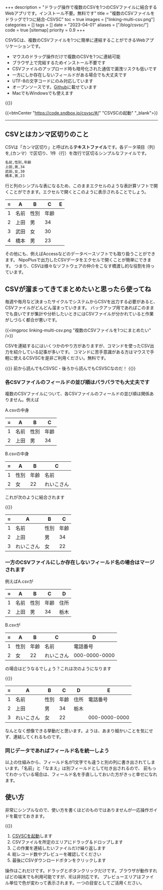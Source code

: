 +++
description = "ドラッグ操作で複数のCSVを1つのCSVファイルに結合するWebアプリです。インストール不要。無料です"
title = "複数のCSVファイルをドラッグで1つに結合-CSVSC"
toc = true
images = ["linking-multi-csv.png"]
categories = []
tags = []
date = "2023-04-01"
aliases = ["/blog/csvsc/"]
code = true
[sitemap]
  priority = 0.9
+++


CSVSCは、複数のCSVファイルを1つに簡単に連結することができるWebアプリケーションです。

- マウスのドラッグ操作だけで複数のCSVを1つに連結可能
- ブラウザ上で完結するためインストール不要です
- CSVファイルのアップロード時も暗号化された通信で漏洩リスクも低いです
- 一方にしか存在しないフィールドがある場合でも大丈夫です
- UTF-8の文字コードにのみ対応しています
- オープンソースです。[Github](https://github.com/ueda19850603/csvsc)に載せています
- MacでもWindowsでも使えます


{{<icatch filename="csvsc" msg="CSVファイルを ドラッグで連結" title="複数のCSVファイルを1つに結合" fontsize="30px" alice="here">}}

{{<btnCenter "https://code.sndbox.jp/csvsc/#/" "CSVSCの起動" "_blank">}}

---

## CSVとはカンマ区切りのこと

CSVは「カンマ区切り」と呼ばれる**テキストファイル**です。各データ項目（列）を,(カンマ）で区切り、1件（行）を改行で区切るシンプルなファイルです。

```sh
名前,性別,年齢
上田,男,34
武田,女,30
橋本,男,23
```

行と列のシンプルな表になるため、このままエクセルのような表計算ソフトで開くことができます。エクセルで開くとこのように表示されることでしょう。

<div class="excelTable">

=|A|B|C|E
|---|---|---|---|---|
1|名前|性別|年齢
2|上田|男|34
3|武田|女|30
4|橋本|男|23

</div>

その他にも、例えばAccessなどのデータベースソフトでも取り扱うことができます。
NipoPlusで出力したCSVデータをエクセルで開くことが簡単にできます。
つまり、CSVは様々なソフトウェアの仲介をこなす橋渡し的な役割を持っています。


## CSVが溜まってきてまとめたいと思ったら使ってね

毎週や毎月など決まったサイクルでシステムからCSVを出力する必要があると、CSVファイルがどんどん溜まっていきます。
バックアップ用であればこのままでも良いですが集計や分析したいときにはCSVファイルが分かれていると作業がしづらく都合が悪いです。

{{<imgproc linking-multi-csv.png "複数のCSVファイルを1つにまとめたい" />}}

CSVを連結するにはいくつかのやり方がありますが、コマンドを使ったCSV出力を紹介している記事が多いです。
コマンドに苦手意識がある方はマウスで手軽に使えるCSVSCを是非ご利用ください。無料です。


{{<alice pos="right" icon="here">}}
前から読んでもCSVSC・後ろから読んでもCSVSCなのだ！
{{</alice>}}

### 各CSVファイルのフィールドの並び順はバラバラでも大丈夫です

複数のCSVファイルについて、各CSVファイルのフィールドの並び順は関係ありません。例えば

A.csvの中身

<div class="excelTable">

=|A|B|C
|---|---|---|---|
1|名前|性別|年齢
2|上田|男|34

</div>

B.csvの中身

<div class="excelTable">

=|A|B|C
|---|---|---|---|
1|性別|年齢|名前
2|女|22|れいこさん

</div>

これが次のように結合されます

{{<nextArrow>}}

<div class="excelTable">

=|A|B|C
|---|---|---|---|
1|名前|性別|年齢
2|上田|男|34
3|れいこさん|女|22


</div>


### 一方のCSVファイルにしか存在しないフィールド名の場合はマージされます

例えばA.csvが

<div class="excelTable">

=|A|B|C|D
|---|---|---|---|---|
1|名前|性別|年齢|住所
2|上田|男|34|栃木

</div>



B.csvが

<div class="excelTable">

=|A|B|C|D
|---|---|---|---|---|
1|性別|年齢|名前|電話番号
2|女|22|れいこさん|000-0000-0000

</div>


の場合はどうなるでしょう？これは次のようになります

{{<nextArrow>}}


<div class="excelTable">

=|A|B|C|D|E
|---|---|---|---|---|---|
1|名前|性別|年齢|住所|電話番号
2|上田|男|34|栃木|
3|れいこさん|女|22||000-0000-0000

</div>

なんとなく想像できる挙動だと思います。ようは、あまり細かいことを気にせず、連結してくれるものです。

### 同じデータであればフィールド名を統一しよう

以上の仕組みから、フィールド名が1文字でも違うと別の列に書き出されてしまいます。「名前」と「なまえ」は別フィールドとして吐き出されるので、
前もってわかっている場合は、フィールド名を手直ししておいた方がきっと幸せになれます。

## 使い方

非常にシンプルなので、使い方を書くほどのものではありませんが一応操作ガイドを載せておきます。

{{<appscreen filename="guide" title="基本的にはドロップとダウンロードボタンしか使いません。簡単にCSVファイルを結合できます">}}

1. [CSVSCを起動](https://code.sndbox.jp/csvsc/#/)します
1. CSVファイルを所定のエリアにドラッグ＆ドロップします
1. この作業を連結したいファイルだけ繰り返します
1. 総レコード数やプレビューを確認してください
1. 最後にCSVダウンロードボタンをクリックします

操作はこれだけです。ドラッグとボタンクリックだけです。ブラウザが動作すればどの端末でも利用可能ですが、IEは非対応です。
プレビューエリアはファイル単位で色が変わって表示されます。一つの目安としてご活用ください。

